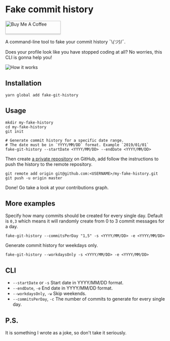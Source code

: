 # Fake commit history

<a href="https://www.buymeacoffee.com/artiebits" target="_blank"><img src="https://www.buymeacoffee.com/assets/img/custom_images/orange_img.png" alt="Buy Me A Coffee" style="height: 41px !important;width: 174px !important;box-shadow: 0px 3px 2px 0px rgba(190, 190, 190, 0.5) !important;-webkit-box-shadow: 0px 3px 2px 0px rgba(190, 190, 190, 0.5) !important;" ></a>

A command-line tool to fake your commit history ¯\\_(ツ)_/¯.

Does your profile look like you have stopped coding at all? 
No worries, this CLI is gonna help you!

<img src="https://dl.dropboxusercontent.com/s/q2iinti6v0zbhzs/contributions.gif?dl=0" alt="How it works" />

## Installation

```shell script
yarn global add fake-git-history
```

## Usage

```shell script
mkdir my-fake-history
cd my-fake-history
git init

# Generate commit history for a specific date range.
# The date must be in `YYYY/MM/DD` format. Example `2019/01/01`
fake-git-history --startDate <YYYY/MM/DD> --endDate <YYYY/MM/DD>
```

Then create [a private repository](https://github.com/new) on GitHub,
add follow the instructions to push the history to the remote repository.

```shell script
git remote add origin git@github.com:<USERNAME>/my-fake-history.git
git push -u origin master
```

Done! Go take a look at your contributions graph.

## More examples

Specify how many commits should be created for every single day. 
Default is `0,3` which means it will randomly create from 0 to 3 commit messages for a day.

```shell script
fake-git-history --commitsPerDay "1,5" -s <YYYY/MM/DD> -e <YYYY/MM/DD>
```

Generate commit history for weekdays only.

```shell script
fake-git-history --workdaysOnly -s <YYYY/MM/DD> -e <YYYY/MM/DD>
```

## CLI

- `--startDate` or `-s` Start date in YYYY/MM/DD format.
- `--endDate`, `-e` End date in YYYY/MM/DD format.
- `--workdaysOnly`, `-w` Skip weekends.
- `--commitsPerDay`, `-c` The number of commits to generate for every single day.

## P.S.

It is something I wrote as a joke, so don't take it seriously.
